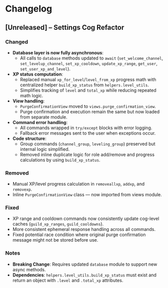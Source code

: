# Changelog

## [Unreleased] – Settings Cog Refactor

### Changed

- **Database layer is now fully asynchronous**:
  - All calls to `database` methods updated to `await` (`set_welcome_channel`, `set_levelup_channel`, `set_xp_cooldown`, `update_xp_range`, `get_user`, `set_user_xp_and_level`).
- **XP status computation**:
  - Replaced manual `xp_for_level`/`level_from_xp` progress math with centralized helper `build_xp_status` from `helpers.level_utils`.
  - Simplifies tracking of `level` and `total_xp` while reducing repeated math logic.
- **View handling**:
  - `PurgeConfirmationView` moved to `views.purge_confirmation_view`.
  - Purge confirmation and execution remain the same but now loaded from separate module.
- **Command error handling**:
  - All commands wrapped in `try/except` blocks with error logging.
  - Fallback error messages sent to the user when exceptions occur.
- **Code structure**:
  - Group commands (`channel_group`, `leveling_group`) preserved but internal logic simplified.
  - Removed inline duplicate logic for role add/remove and progress calculations by using `build_xp_status`.

### Removed

- Manual XP/level progress calculation in `removeallxp`, `addxp`, and `removexp`.
- Inline `PurgeConfirmationView` class — now imported from views module.

### Fixed

- XP range and cooldown commands now consistently update cog-level caches (`guild_xp_ranges`, `guild_cooldowns`).
- More consistent ephemeral response handling across all commands.
- Fixed potential race condition where original purge confirmation message might not be stored before use.

### Notes

- **Breaking Change**: Requires updated `database` module to support new async methods.
- **Dependencies**: `helpers.level_utils.build_xp_status` must exist and return an object with `.level` and `.total_xp` attributes.
